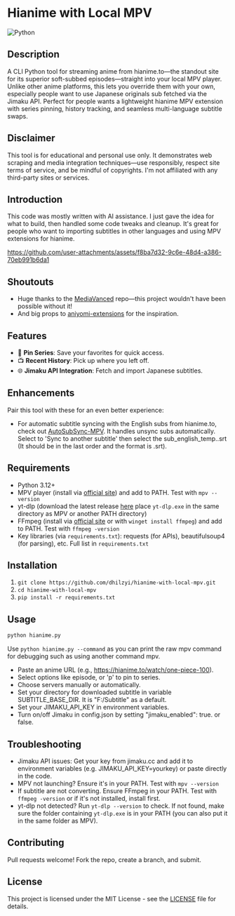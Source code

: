 # Hianime with Local MPV
![Python](https://img.shields.io/badge/python-3.12-green)

## Description
A CLI Python tool for streaming anime from hianime.to—the standout site for its superior soft-subbed episodes—straight into your local MPV player. Unlike other anime platforms, this lets you override them with your own, especially people want to use Japanese originals sub fetched via the Jimaku API. Perfect for people wants a lightweight hianime MPV extension with series pinning, history tracking, and seamless multi-language subtitle swaps.

## Disclaimer
This tool is for educational and personal use only. It demonstrates web scraping and media integration techniques—use responsibly, respect site terms of service, and be mindful of copyrights. I'm not affiliated with any third-party sites or services.

## Introduction
This code was mostly written with AI assistance. I just gave the idea for what to build, then handled some code tweaks and cleanup. It's great for people who want to importing subtitles in other languages and using MPV extensions for hianime.

https://github.com/user-attachments/assets/f8ba7d32-9c6e-48d4-a386-70eb991b6da1

## Shoutouts
- Huge thanks to the [MediaVanced](https://github.com/yogesh-hacker/MediaVanced) repo—this project wouldn't have been possible without it!
- And big props to [aniyomi-extensions]( https://github.com/yuzono/aniyomi-extensions) for the inspiration.

## Features
- 📌 **Pin Series**: Save your favorites for quick access.
- 📺 **Recent History**: Pick up where you left off.
- 🌐 **Jimaku API Integration**: Fetch and import Japanese subtitles.

## Enhancements
Pair this tool with these for an even better experience:
- For automatic subtitle syncing with the English subs from hianime.to, check out [AutoSubSync-MPV](https://github.com/joaquintorres/autosubsync-mpv). It handles unsync subs automatically. Select to 'Sync to another subtitle' then select the sub_english_temp..srt (It should be in the last order and the format is .srt).

## Requirements
- Python 3.12+
- MPV player (install via [official site](https://mpv.io/)) and add to PATH. Test with `mpv --version`
- yt-dlp (download the latest release [here](https://github.com/yt-dlp/yt-dlp/releases) place `yt-dlp.exe` in the same directory as MPV or another PATH directory)
- FFmpeg (install via [official site](https://ffmpeg.org/download.html) or with `winget install ffmpeg`) and add to PATH. Test with `ffmpeg -version`
- Key libraries (via `requirements.txt`): requests (for APIs), beautifulsoup4 (for parsing), etc. Full list in `requirements.txt`

  
## Installation
1. `git clone https://github.com/dhilzyi/hianime-with-local-mpv.git`
2. `cd hianime-with-local-mpv`
3. `pip install -r requirements.txt`

## Usage
```bash
python hianime.py
```
Use `python hianime.py --command` as you can print the raw mpv command for debugging such as using another command mpv.
- Paste an anime URL (e.g., https://hianime.to/watch/one-piece-100).
- Select options like episode, or 'p' to pin to series.
- Choose servers manually or automatically.
- Set your directory for downloaded subtitle in variable SUBTITLE_BASE_DIR. It is "F:/Subtitle" as a default.
- Set your JIMAKU_API_KEY in environment variables.
- Turn on/off Jimaku in config.json by setting "jimaku_enabled": true. or false.

## Troubleshooting
- Jimaku API issues: Get your key from jimaku.cc and add it to environment variables (e.g. JIMAKU_API_KEY=yourkey) or paste directly in the code.
- MPV not launching? Ensure it's in your PATH. Test with `mpv --version`
- If subtitle are not converting. Ensure FFmpeg in your PATH. Test with `ffmpeg -version` or if it's not installed, install first.
- yt-dlp not detected? Run `yt-dlp --version` to check. If not found, make sure the folder containing `yt-dlp.exe` is in your PATH (you can also put it in the same folder as MPV).
  
## Contributing
Pull requests welcome! Fork the repo, create a branch, and submit.

## License
This project is licensed under the MIT License - see the [LICENSE](https://github.com/dhilzyi/hianime-with-local-mpv/blob/master/LICENSE) file for details.

